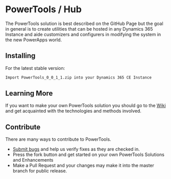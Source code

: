 # PowerTools / Hub

The PowerTools solution is best described on the GitHub Page but the goal in general is to create utilities that can be hosted in any Dynamics 365 Instance and aide customizers and configurers in modifying the system in the new PowerApps world.

## Installing

For the latest stable version:
```bash
Import PowerTools_0_0_1_1.zip into your Dynamics 365 CE Instance
```

## Learning More

If you want to make your own PowerTools solution you should go to the [Wiki](https://github.com/power-tools/hub/wiki) and get acquainted with the technologies and methods involved.

## Contribute

There are many ways to contribute to PowerTools.

* [Submit bugs](https://github.com/power-tools/hub/issues) and help us verify fixes as they are checked in.
* Press the fork button and get started on your own PowerTools Solutions and Enhancements
* Make a Pull Request and your changes may make it into the master branch for public release.